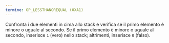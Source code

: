 ```yaml
---
termine: OP_LESSTHANOREQUAL (0XA1)
---
```


Confronta i due elementi in cima allo stack e verifica se il primo elemento è minore o uguale al secondo. Se il primo elemento è minore o uguale al secondo, inserisce `1` (vero) nello stack; altrimenti, inserisce `0` (falso).